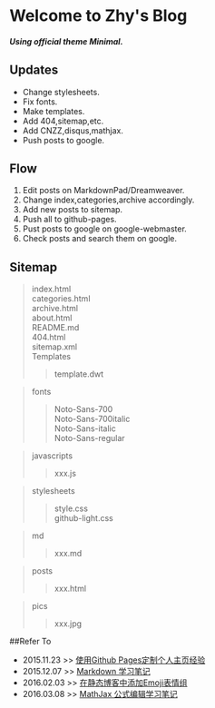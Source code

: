 # Welcome to Zhy's Blog
##### Using official theme Minimal.  

## Updates
* Change stylesheets.
* Fix fonts.
* Make templates.
* Add 404,sitemap,etc.
* Add CNZZ,disqus,mathjax.
* Push posts to google.  

## Flow
1. Edit posts on MarkdownPad/Dreamweaver.
2. Change index,categories,archive accordingly.
3. Add new posts to sitemap.
4. Push all to github-pages.
5. Pust posts to google on google-webmaster.
6. Check posts and search them on google.  

## Sitemap
> index.html  
> categories.html  
> archive.html  
> about.html  
> README.md  
> 404.html  
> sitemap.xml  
> Templates  
> > template.dwt  

> fonts
> > Noto-Sans-700  
> > Noto-Sans-700italic  
> > Noto-Sans-italic  
> > Noto-Sans-regular  

> javascripts
> > xxx.js

> stylesheets
> > style.css  
> > github-light.css

> md
> > xxx.md

> posts
> > xxx.html

> pics
> > xxx.jpg

##Refer To
* 2015.11.23 >> [使用Github Pages定制个人主页经验](https://zhyack.github.io/posts/2015_11_23_How-To-Build-Your-Blog-On-Github-Pages.html)
* 2015.12.07 >> [Markdown 学习笔记](https://zhyack.github.io/posts/2015_12_07_Markdown-Note.html)
* 2016.02.03 >> [在静态博客中添加Emoji表情组](https://zhyack.github.io/posts/2016_02_03-Add-Emojis-To-Your-Blog.html)
* 2016.03.08 >> [MathJax 公式编辑学习笔记](https://zhyack.github.io/posts/2016_03_08-Print-Formula-With-MathJax.html)
